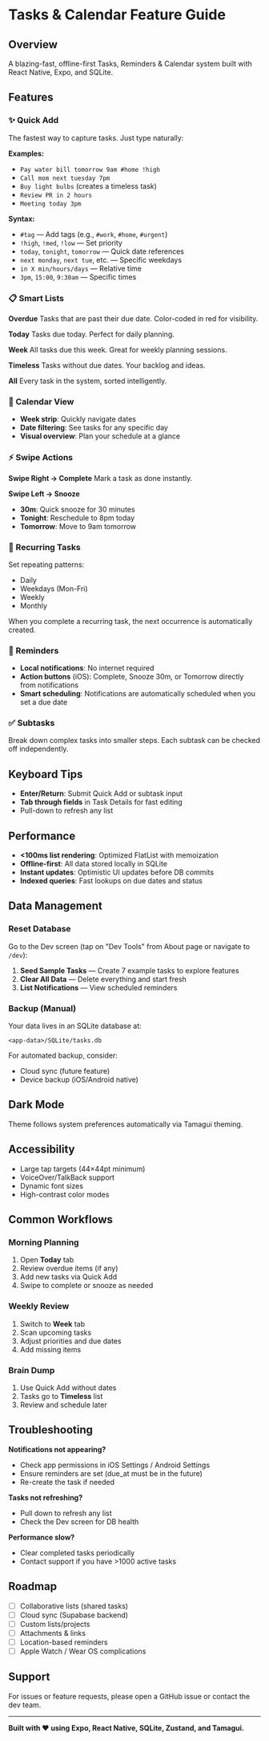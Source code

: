 # Tasks & Calendar Feature Guide

## Overview
A blazing-fast, offline-first Tasks, Reminders & Calendar system built with React Native, Expo, and SQLite.

## Features

### ✨ Quick Add
The fastest way to capture tasks. Just type naturally:

**Examples:**
- `Pay water bill tomorrow 9am #home !high`
- `Call mom next tuesday 7pm`
- `Buy light bulbs` (creates a timeless task)
- `Review PR in 2 hours`
- `Meeting today 3pm`

**Syntax:**
- `#tag` — Add tags (e.g., `#work`, `#home`, `#urgent`)
- `!high`, `!med`, `!low` — Set priority
- `today`, `tonight`, `tomorrow` — Quick date references
- `next monday`, `next tue`, etc. — Specific weekdays
- `in X min/hours/days` — Relative time
- `3pm`, `15:00`, `9:30am` — Specific times

### 📋 Smart Lists

**Overdue**
Tasks that are past their due date. Color-coded in red for visibility.

**Today**
Tasks due today. Perfect for daily planning.

**Week**
All tasks due this week. Great for weekly planning sessions.

**Timeless**
Tasks without due dates. Your backlog and ideas.

**All**
Every task in the system, sorted intelligently.

### 📅 Calendar View
- **Week strip**: Quickly navigate dates
- **Date filtering**: See tasks for any specific day
- **Visual overview**: Plan your schedule at a glance

### ⚡ Swipe Actions

**Swipe Right → Complete**
Mark a task as done instantly.

**Swipe Left → Snooze**
- **30m**: Quick snooze for 30 minutes
- **Tonight**: Reschedule to 8pm today
- **Tomorrow**: Move to 9am tomorrow

### 🔁 Recurring Tasks
Set repeating patterns:
- Daily
- Weekdays (Mon-Fri)
- Weekly
- Monthly

When you complete a recurring task, the next occurrence is automatically created.

### 🔔 Reminders
- **Local notifications**: No internet required
- **Action buttons** (iOS): Complete, Snooze 30m, or Tomorrow directly from notifications
- **Smart scheduling**: Notifications are automatically scheduled when you set a due date

### ✅ Subtasks
Break down complex tasks into smaller steps. Each subtask can be checked off independently.

## Keyboard Tips

- **Enter/Return**: Submit Quick Add or subtask input
- **Tab through fields** in Task Details for fast editing
- Pull-down to refresh any list

## Performance

- **<100ms list rendering**: Optimized FlatList with memoization
- **Offline-first**: All data stored locally in SQLite
- **Instant updates**: Optimistic UI updates before DB commits
- **Indexed queries**: Fast lookups on due dates and status

## Data Management

### Reset Database
Go to the Dev screen (tap on "Dev Tools" from About page or navigate to `/dev`):
1. **Seed Sample Tasks** — Create 7 example tasks to explore features
2. **Clear All Data** — Delete everything and start fresh
3. **List Notifications** — View scheduled reminders

### Backup (Manual)
Your data lives in an SQLite database at:
```
<app-data>/SQLite/tasks.db
```

For automated backup, consider:
- Cloud sync (future feature)
- Device backup (iOS/Android native)

## Dark Mode
Theme follows system preferences automatically via Tamagui theming.

## Accessibility
- Large tap targets (44×44pt minimum)
- VoiceOver/TalkBack support
- Dynamic font sizes
- High-contrast color modes

## Common Workflows

### Morning Planning
1. Open **Today** tab
2. Review overdue items (if any)
3. Add new tasks via Quick Add
4. Swipe to complete or snooze as needed

### Weekly Review
1. Switch to **Week** tab
2. Scan upcoming tasks
3. Adjust priorities and due dates
4. Add missing items

### Brain Dump
1. Use Quick Add without dates
2. Tasks go to **Timeless** list
3. Review and schedule later

## Troubleshooting

**Notifications not appearing?**
- Check app permissions in iOS Settings / Android Settings
- Ensure reminders are set (due_at must be in the future)
- Re-create the task if needed

**Tasks not refreshing?**
- Pull down to refresh any list
- Check the Dev screen for DB health

**Performance slow?**
- Clear completed tasks periodically
- Contact support if you have >1000 active tasks

## Roadmap
- [ ] Collaborative lists (shared tasks)
- [ ] Cloud sync (Supabase backend)
- [ ] Custom lists/projects
- [ ] Attachments & links
- [ ] Location-based reminders
- [ ] Apple Watch / Wear OS complications

## Support
For issues or feature requests, please open a GitHub issue or contact the dev team.

---

**Built with ❤️ using Expo, React Native, SQLite, Zustand, and Tamagui.**

